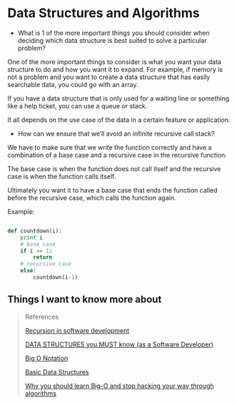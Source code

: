 # Data Structures and Algorithms


- What is 1 of the more important things you should consider when deciding which data structure is best suited to solve a particular problem?

One of the more important things to consider is what you want your data structure to do and how you want it to expand. For example, if memory is not a problem and you want to create a data structure that has easily searchable data, you could go with an array. 

If you have a data structure that is only used for a waiting line or something like a help ticket, you can use a queue or stack. 

It all depends on the use case of the data in a certain feature or application.

- How can we ensure that we’ll avoid an infinite recursive call stack?

We have to make sure that we write the function correctly and have a combination of a base case and a recursive case in the recursive function. 

The base case is when the function does not call itself and the recursive case is when the function calls itself. 

Ultimately you want it to have a base case that ends the function called before the recursive case, which calls the function again.

Example: 

```python

def countdown(i):
    print i
    # base case
    if i <= 1:
        return
    # recursive case
    else: 
        countdown(i-1)

```

## Things I want to know more about


> References
> 
>[Recursion in software development](https://www.youtube.com/watch?v=vPEJSJMg4jY)
>
>[DATA STRUCTURES you MUST know (as a Software Developer)](https://www.youtube.com/watch?v=sVxBVvlnJsM)
>
>[Big O Notation](https://www.youtube.com/watch?v=v4cd1O4zkGw)
>
>[Basic Data Structures](https://towardsdatascience.com/8-common-data-structures-every-programmer-must-know-171acf6a1a42?gi=d6f66f16e8dd)
>
>[Why you should learn Big-O and stop hacking your way through algorithms](https://triplebyte.com/blog/why-you-should-learn-big-o-and-stop-hacking-your-way-through-algorithms)